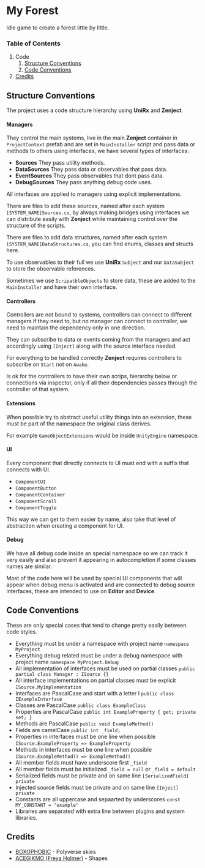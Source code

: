 # My Forest
Idle game to create a forest little by little.

### Table of Contents
1. Code
    1. [Structure Conventions](#structure-conventions)
    2. [Code Conventions](#code-conventions)
2. [Credits](#credits)

## Structure Conventions

The project uses a code structure hierarchy using **UniRx** and **Zenject**.

#### **Managers**
They control the main systems, live in the main **Zenject** container in `ProjectContext` prefab and are set in `MainInstaller` script and pass data or methods to others using interfaces, we have several types of interfaces:

- **Sources**
    They pass utility methods.
- **DataSources**
    They pass data or observables that pass data.
- **EventSources**
    They pass observables that dont pass data.
- **DebugSources**
    They pass anything debug code uses.

All interfaces are applied to managers using explicit implementations.

There are files to add these sources, named after each system `[SYSTEM_NAME]Sources.cs`, by always making bridges using interfaces we can distribute easily with **Zenject** while maintaining control over the structure of the scripts.

There are files to add data structures, named after each system `[SYSTEM_NAME]DataStructures.cs`, you can find enums, classes and structs here.

To use observables to their full we use **UniRx** `Subject` and our `DataSubject` to store the observable references.

Sometimes we use `ScripatbleObjects` to store data, these are added to the `MainInstaller` and have their own interface.

#### **Controllers**
Controllers are not bound to systems, controllers can connect to different managers if they need to, but no manager can connect to controller, we need to maintain the dependency only in one direction.

They can subscribe to data or events coming from the managers and act accordingly using `[Inject]` along with the source interface needed.

For everything to be handled correctly **Zenject** requires controllers to subscribe on `Start` not on `Awake`.

Is ok for the controllers to have their own scrips, hierarchy below or connections via inspector, only if all their dependencies passes through the controller of that system.

#### **Extensions**
When possible try to abstract useful utility things into an extension, these must be part of the namespace the original class derives.

For example `GameObjectExtensions` would be inside `UnityEngine` namespace.

#### **UI**
Every component that directly connects to UI must end with a suffix that connects with UI.

- `ComponentUI`
- `ComponentButton`
- `ComponentContainer`
- `ComponentScroll`
- `ComponentToggle`

This way we can get to them easier by name, also take that level of abstraction when creating a component for UI.

#### **Debug**
We have all debug code inside an special namespace so we can track it very easily and also prevent it appearing in autocompletion if some classes names are similar.

Most of the code here will be used by special UI components that will appear when debug menu is activated and are connected to debug source interfaces, these are intended to use on **Editor** and **Device**.

## Code Conventions

These are only special cases that tend to change pretty easily between code styles.

- Everything must be under a namespace with project name `namespace MyProject`
- Everything debug related must be under a debug namespace with project name `namespace MyProject.Debug`
- All implementation of interfaces must be used on partial classes `public partial class Manager : ISource {}`
- All interface implementations on partial classes must be explicit `ISource.MyImplementation`
- Interfaces are PascalCase and start with a letter I `public class IExampleInterface`
- Classes are PascalCase `public class ExampleClass`
- Properties are PascalCase `public int ExampleProperty { get; private set; }`
- Methods are PascalCase `public void ExampleMethod()`
- Fields are camelCase `public int _field;`
- Properties in interfaces must be one line when possible `ISource.ExampleProperty => ExampleProperty`
- Methods in interfaces must be one line when possible `ISource.ExampleMethod() => ExampleMethod()`
- All member fields must have underscore first `_field`
- All member fields must be initialized `_field = null` or `_field = default`
- Serialized fields must be private and on same line `[SerializedField] private`
- Injected source fields must be private and on same line `[Inject] private`
- Constants are all uppercase and sepaarted by underscores `const MY_CONSTANT = "example"`
- Libraries are separated with extra line between plugins and system libraries.

## Credits

- [BOXOPHOBIC](https://boxophobic.com/) - Polyverse skies
- [ACEGIKMO (Freya Holmer)](https://acegikmo.com/shapes/) - Shapes
